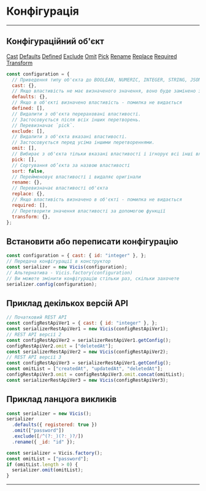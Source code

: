 # Конфігурація

---

## Конфігураційний об'єкт

[Cast](/ua/cast.md) [Defaults](/ua/defaults.md) [Defined](/ua/defined.md) [Exclude](/ua/exclude.md) [Omit](/ua/omit.md) [Pick](/ua/pick.md) [Rename](/ua/rename.md) [Replace](/ua/replace.md) [Required](/ua/required.md) [Transform](/ua/transform.md)

```js
const configuration = {
  // Приведення типу об'єкта до BOOLEAN, NUMERIC, INTEGER, STRING, JSON
  cast: {},
  // Якщо властивість не має визначеного значення, воно буде замінено значенням з конфігурації
  defaults: {},
  // Якщо в об'єкті визначено властивість - помилка не видається
  defined: [],
  // Видалити з об'єкта перераховані властивості.
  // Застосовується після всіх інших перетворень.
  // Перевизначає `pick`.
  exclude: [],
  // Видалити з об'єкта вказані властивості.
  // Застосовується перед усіма іншими перетвореннями.
  omit: [],
  // Вибирає з об'єкта тільки вказані властивості і ігнорує всі інші властивості
  pick: [],
  // Сортування об’єкта за назвою властивості
  sort: false,
  // Перейменовує властивості і видаляє оригінали
  rename: {},
  // Перевизначає властивості об'єкта
  replace: {},
  // Якщо властивість визначено в об'єкті - помилка не видається
  required: [],
  // Перетворити значення властивості за допомогою функції
  transform: {},
};
```

## Встановити або переписати конфігурацію

```js
const configuration = { cast: { id: "integer" }, };
// Передача конфігурації в конструктор
const serializer = new Vicis(configuration);
// Альтернатива - Vicis.factory(configuration)
// Ви можете змінити конфігурацію стільки раз, скільки захочете
serializer.config(configuration);
```

## Приклад декількох версій API

```js
// Початковий REST API
const configRestApiVer1 = { cast: { id: "integer" }, };
const serializerRestApiVer1 = new Vicis(configRestApiVer1);
// REST API версії 2
const configRestApiVer2 = serializerRestApiVer1.getConfig();
configRestApiVer2.omit = ["deletedAt"];
const serializerRestApiVer2 = new Vicis(configRestApiVer2);
// REST API версії 3
const configRestApiVer3 = serializerRestApiVer1.getConfig();
const omitList = ["createdAt", "updatedAt", "deletedAt"];
configRestApiVer3.omit = configRestApiVer3.omit.concat(omitList);
const serializerRestApiVer3 = new Vicis(configRestApiVer3);
```

## Приклад ланцюга викликів

```js
const serializer = new Vicis();
serializer
  .defaults({ registered: true })
  .omit(["password"])
  .exclude([/^(?:_)(?:_)?/])
  .rename({ _id: "id" });
```

```js
const serializer = Vicis.factory();
const omitList = ["password"];
if (omitList.length > 0) {
  serializer.omit(omitList);
}
```

---

